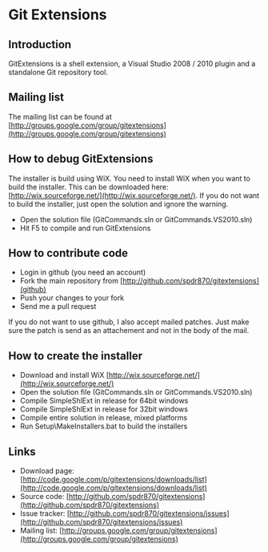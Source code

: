 # Git Extensions

## Introduction

GitExtensions is a shell extension, a Visual Studio 2008 / 2010 plugin and a standalone Git repository tool.

## Mailing list

The mailing list can be found at [http://groups.google.com/group/gitextensions](http://groups.google.com/group/gitextensions)

## How to debug GitExtensions

The installer is build using WiX. You need to install WiX when you want to build the installer. This can be downloaded here: [http://wix.sourceforge.net/](http://wix.sourceforge.net/). If you do not want to build the installer, just open the solution and ignore the warning.

* Open the solution file (GitCommands.sln or GitCommands.VS2010.sln)
* Hit F5 to compile and run GitExtensions

## How to contribute code

* Login in github (you need an account)
* Fork the main repository from [http://github.com/spdr870/gitextensions](github)
* Push your changes to your fork
* Send me a pull request

If you do not want to use github, I also accept mailed patches. Just make sure the patch is send as an attachement and not in the body of the mail.

## How to create the installer

* Download and install WiX [http://wix.sourceforge.net/](http://wix.sourceforge.net/)
* Open the solution file (GitCommands.sln or GitCommands.VS2010.sln)
* Compile SimpleShlExt in release for 64bit windows
* Compile SimpleShlExt in release for 32bit windows
* Compile entire solution in release, mixed platforms
* Run Setup\MakeInstallers.bat to build the installers

## Links

* Download page: [http://code.google.com/p/gitextensions/downloads/list](http://code.google.com/p/gitextensions/downloads/list)
* Source code: [http://github.com/spdr870/gitextensions](http://github.com/spdr870/gitextensions)
* Issue tracker: [http://github.com/spdr870/gitextensions/issues](http://github.com/spdr870/gitextensions/issues)
* Mailing list: [http://groups.google.com/group/gitextensions](http://groups.google.com/group/gitextensions)
